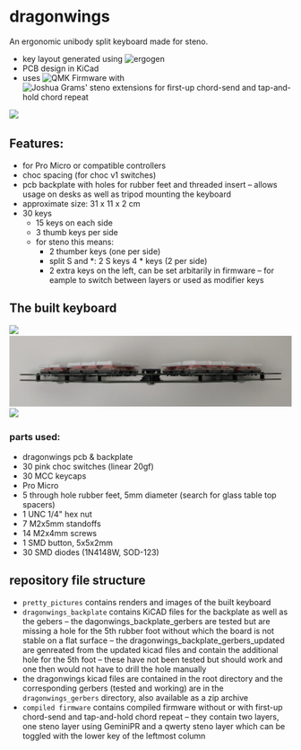 # dragonwings
An ergonomic unibody split keyboard made for steno.

- key layout generated using ![ergogen](https://github.com/ergogen/ergogen)
- PCB design in KiCad
- uses ![QMK Firmware](https://github.com/qmk/qmk_firmware) with ![Joshua Grams' steno extensions for first-up chord-send and tap-and-hold chord repeat](https://github.com/JoshuaGrams/qmk-steno-extensions)


![](pretty_pictures/perspective.jpg?raw=true)

## Features:
- for Pro Micro or compatible controllers
- choc spacing (for choc v1 switches)
- pcb backplate with holes for rubber feet and threaded insert – allows usage on desks as well as tripod mounting the keyboard
- approximate size: 31 x 11 x 2 cm
- 30 keys
  - 15 keys on each side
  - 3 thumb keys per side
  - for steno this means: 
    - 2 thumber keys (one per side)
    - split S and *: 2 S keys 4 * keys (2 per side)
    - 2 extra keys on the left, can be set arbitarily in firmware – for eample to switch between layers or used as modifier keys


## The built keyboard
![](pretty_pictures/top.jpg?raw=true)
![](pretty_pictures/side.jpg?raw=true)
![](pretty_pictures/back.jpg?raw=true)
### parts used:
- dragonwings pcb & backplate
- 30 pink choc switches (linear 20gf)
- 30 MCC keycaps
- Pro Micro
- 5 through hole rubber feet, 5mm diameter (search for glass table top spacers)
- 1 UNC 1/4" hex nut 
- 7 M2x5mm standoffs
- 14 M2x4mm screws
- 1 SMD button, 5x5x2mm
- 30 SMD diodes (1N4148W, SOD-123)


## repository file structure
- `pretty_pictures` contains renders and images of the built keyboard
- `dragonwings_backplate` contains KiCAD files for the backplate as well as the gebers 
  – the dagonwings_backplate_gerbers are tested but are missing a hole for the 5th rubber foot without which the board is not stable on a flat surface
  – the dragonwings_backplate_gerbers_updated are genreated from the updated kicad files and contain the additional hole for the 5th foot – these have not been tested but should work and one then would not have to drill the hole manually
- the dragonwings kicad files are contained in the root directory and the corresponding gerbers (tested and working) are in the `dragonwings_gerbers` directory, also available as a zip archive
- `compiled firmware` contains compiled firmware without or with first-up chord-send and tap-and-hold chord repeat – they contain two layers, one steno layer using GeminiPR and a qwerty steno layer which can be toggled with the lower key of the leftmost column
